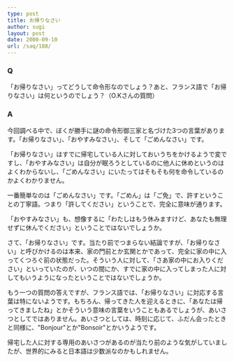 ```yaml
---
type: post
title: お帰りなさい
author: sugi
layout: post
date: 2000-09-10
url: /saq/188/
---
```

### Q 

「お帰りなさい」ってどうして命令形なのでしょう？あと、フランス語で「お帰りなさい」は何というのでしょう？（O.Kさんの質問）

### A 

今回調べる中で、ぼくが勝手に謎の命令形御三家と名づけた3つの言葉があります。「お帰りなさい」、「おやすみなさい」、そして「ごめんなさい」です。

「お帰りなさい」はすでに帰宅している人に対しておいうちをかけるようで変ですし、「おやすみなさい」は自分が眠ろうとしているのに他人に休めというのはよくわからないし、「ごめんなさい」にいたってはそもそも何を命令しているのかよくわかりません。

一番簡単なのは「ごめんなさい」です。「ごめん」は「ご免」で、許すということの丁寧語。つまり「許してください」ということで、完全に意味が通ります。

「おやすみなさい」も、想像するに「わたしはもう休みますけど、あなたも無理せずに休んでください」ということではないでしょうか。

さて、「お帰りなさい」です。当たり前でつまらない結論ですが、「お帰りなさい」と呼びかけるのは本来、家の門前とか玄関とかであって、完全に家の中に入ってくつろぐ前の状態だった。そういう人に対して、「さあ家の中にお入りください」といっていたのが、いつの間にか、すでに家の中に入ってしまった人に対してもいうようになったということではないでしょうか。

もう一つの質問の答えですが、フランス語では、「お帰りなさい」に対応する言葉は特にないようです。もちろん、帰ってきた人を迎えるときに、「あなたは帰ってきましたね」とかそういう意味の言葉をいうこともあるでしょうが、あいさつとしてではありません。あいさつとしては、時刻に応じて、ふだん会ったときと同様に、"Bonjour"とか"Bonsoir"とかいうようです。

帰宅した人に対する専用のあいさつがあるのが当たり前のような気がしていましたが、世界的にみると日本語は少数派なのかもしれません。